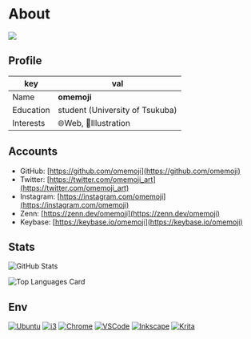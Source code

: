 # About

![](https://user-images.githubusercontent.com/68148226/206836600-84cfacc6-c2d6-4946-82fe-db48d5838e19.png)

## Profile

| key       | val                             |
| --------- | ------------------------------- |
| Name      | **omemoji**                     |
| Education | student (University of Tsukuba) |
| Interests | 🌐Web, 🎨Illustration           |

## Accounts

- GitHub: [https://github.com/omemoji](https://github.com/omemoji)
- Twitter: [https://twitter.com/omemoji_art](https://twitter.com/omemoji_art)
- Instagram: [https://instagram.com/omemoji](https://instagram.com/omemoji)
- Zenn: [https://zenn.dev/omemoji](https://zenn.dev/omemoji)
- Keybase: [https://keybase.io/omemoji](https://keybase.io/omemoji)

## Stats

![GitHub Stats](https://github-readme-stats.vercel.app/api?username=omemoji&theme=transparent&show_icons=true)

![Top Languages Card](https://github-readme-stats.vercel.app/api/top-langs/?username=omemoji&theme=transparent&layout=compact)

## Env

[![Ubuntu](https://img.shields.io/badge/OS-Ubuntu-E95420.svg?logo=ubuntu&logoColor=E95420&style=flat)](https://ubuntu.com/)
[![i3](https://img.shields.io/badge/DE-i3-7ca7c2.svg?&style=flat)](https://i3wm.org)
[![Chrome](https://img.shields.io/badge/Browser-Google%20Chrome-4285F4.svg?logo=googlechrome&logoColor=fff&style=flat)](https://www.google.com/intl/en_us/chrome/)
[![VSCode](https://img.shields.io/badge/Editor-Visual%20Studio%20Code-007ACC.svg?logo=visualstudiocode&logoColor=007ACC&style=flat)](https://code.visualstudio.com/)
[![Inkscape](https://img.shields.io/badge/Vector%20Graphics%20Editor-Inkscape-000.svg?logo=inkscape&logoColor=000&style=flat)](https://inkscape.org)
[![Krita](https://img.shields.io/badge/Paint%20Tool-Krita-ff1199.svg?logo=krita&logoColor=ff1199&style=flat)](https://krita.org)

